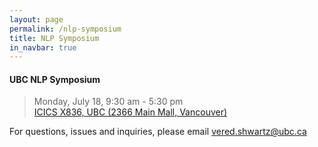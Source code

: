 ```yaml
---
layout: page
permalink: /nlp-symposium
title: NLP Symposium
in_navbar: true
---
```


#### UBC NLP Symposium

> Monday, July 18, 9:30 am - 5:30 pm <br>
> [ICICS X836, UBC (2366 Main Mall, Vancouver)
](https://www.cs.ubc.ca/our-department/maps) <br>


For questions, issues and inquiries, please email vered.shwartz@ubc.ca
